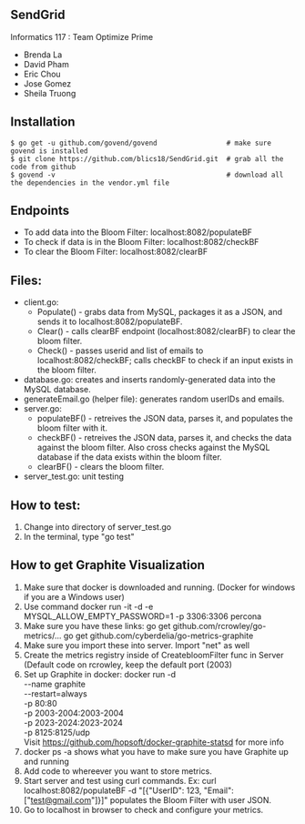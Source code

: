 SendGrid
-------------

Informatics 117 : Team Optimize Prime

- Brenda La
- David Pham
- Eric Chou
- Jose Gomez
- Sheila Truong

## Installation
```
$ go get -u github.com/govend/govend                 # make sure govend is installed
$ git clone https://github.com/blics18/SendGrid.git  # grab all the code from github
$ govend -v                                          # download all the dependencies in the vendor.yml file
```

## Endpoints

- To add data into the Bloom Filter: localhost:8082/populateBF
- To check if data is in the Bloom Filter: localhost:8082/checkBF
- To clear the Bloom Filter: localhost:8082/clearBF

## Files:

- client.go: 
  - Populate() - grabs data from MySQL, packages it as a JSON, and sends it to localhost:8082/populateBF.
  - Clear() - calls clearBF endpoint (localhost:8082/clearBF) to clear the bloom filter. 
  - Check() - passes userid and list of emails to localhost:8082/checkBF; calls checkBF to check if an input exists in the bloom filter.
- database.go: creates and inserts randomly-generated data into the MySQL database.
- generateEmail.go (helper file): generates random userIDs and emails.
- server.go: 
  - populateBF() - retreives the JSON data, parses it, and populates the bloom filter with it.
  - checkBF() - retreives the JSON data, parses it, and checks the data against the bloom filter. Also cross checks against the MySQL database if the data exists within the bloom filter. 
  - clearBF() - clears the bloom filter. 
- server_test.go: unit testing

## How to test:

  1. Change into directory of server_test.go
  2. In the terminal, type "go test"
  
## How to get Graphite Visualization
  1. Make sure that docker is downloaded and running. (Docker for windows if you are a Windows user)
  2. Use command docker run -it -d -e MYSQL_ALLOW_EMPTY_PASSWORD=1 -p 3306:3306 percona
  3. Make sure you have these links:
        go get github.com/rcrowley/go-metrics/...
        go get github.com/cyberdelia/go-metrics-graphite
  4. Make sure you import these into server. Import "net" as well
  5. Create the metrics registry inside of CreatebloomFilter func in Server (Default code on rcrowley, keep the default port (2003)
  6. Set up Graphite in docker:
        docker run -d\
         --name graphite\
         --restart=always\
         -p 80:80\
         -p 2003-2004:2003-2004\
         -p 2023-2024:2023-2024\
         -p 8125:8125/udp\
         Visit https://github.com/hopsoft/docker-graphite-statsd for more info
  7. docker ps -a shows what you have to make sure you have Graphite up and running
  8. Add code to whereever you want to store metrics.
  9. Start server and test using curl commands. Ex: curl localhost:8082/populateBF -d "[{\"UserID\": 123, \"Email\": [\"test@gmail.com\"]}]" populates the Bloom Filter with user JSON.
  10. Go to localhost in browser to check and configure your metrics.



